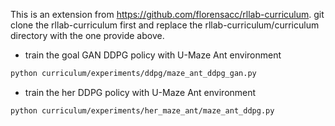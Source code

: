 This is an extension from https://github.com/florensacc/rllab-curriculum. git clone the rllab-curriculum first and replace the rllab-curriculum/curriculum directory with the one provide above.
- train the goal GAN DDPG policy with U-Maze Ant environment<br />
```bash 
python curriculum/experiments/ddpg/maze_ant_ddpg_gan.py
```
- train the her DDPG policy with U-Maze Ant environment<br />
```bash 
python curriculum/experiments/her_maze_ant/maze_ant_ddpg.py
```
